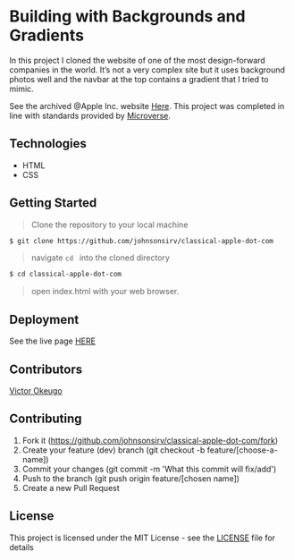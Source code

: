 # Building with Backgrounds and Gradients

In this project I cloned the website of one of the most design-forward companies in the world. It’s not a very complex site but it uses background photos well and the navbar at the top contains a gradient that I tried to mimic. 

See the archived @Apple Inc. website [Here](https://web.archive.org/web/20140301004610/http://www.apple.com "Apple Website"). This project was completed in line with standards provided by [Microverse](https://www.microverse.org/ "The Global School for Remote Software Developers!").

## Technologies

- HTML
- CSS

## Getting Started

> Clone the repository to your local machine

```sh
$ git clone https://github.com/johnsonsirv/classical-apple-dot-com
```

> navigate ```cd ``` into the cloned directory

```sh
$ cd classical-apple-dot-com
```

> open index.html with your web browser.

## Deployment

See the live page [HERE](https://johnsonsirv.github.io/classical-apple-dot-com/)

## Contributors

[Victor Okeugo](https://github.com/johnsonsirv)

## Contributing

1. Fork it (https://github.com/johnsonsirv/classical-apple-dot-com/fork)
2. Create your feature (dev) branch (git checkout -b feature/[choose-a-name])
3. Commit your changes (git commit -m 'What this commit will fix/add')
4. Push to the branch (git push origin feature/[chosen name])
5. Create a new Pull Request

## License

This project is licensed under the MIT License - see the [LICENSE](./LICENSE.md) file for details
